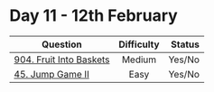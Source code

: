 # Day 11 - 12th February

| Question                                                                                               | Difficulty | Status |
| ------------------------------------------------------------------------------------------------------ | :--------: | -----: |
| [904. Fruit Into Baskets](https://leetcode.com/problems/fruit-into-baskets/ "904. Fruit Into Baskets") |   Medium   | Yes/No |
| [45. Jump Game II](https://leetcode.com/problems/jump-game-ii/ "45. Jump Game II")                     |    Easy    | Yes/No |
